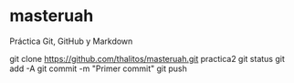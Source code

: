 # masteruah
Práctica Git, GitHub y Markdown

git clone https://github.com/thalitos/masteruah.git practica2
git status
git add -A
git commit -m "Primer commit"
git push

